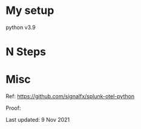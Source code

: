 # My setup

python v3.9

# N Steps



# Misc

Ref: https://github.com/signalfx/splunk-otel-python

Proof:

Last updated: 9 Nov 2021
